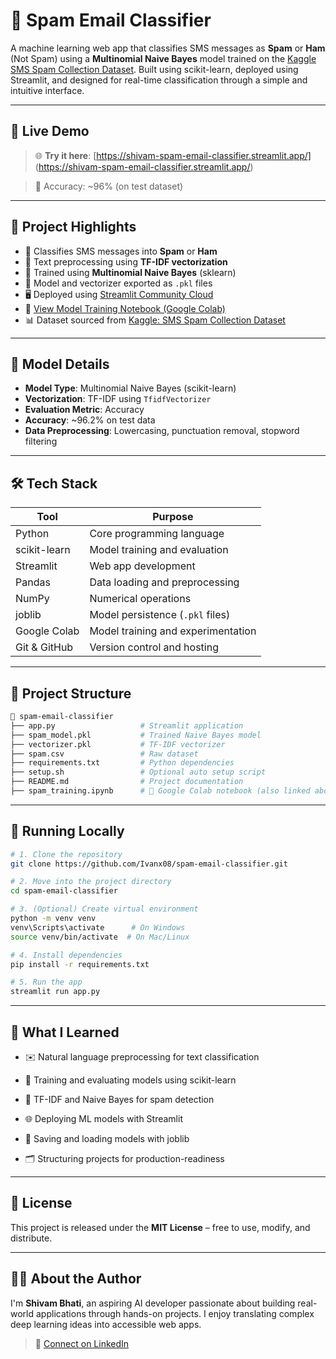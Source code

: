 # 📧 Spam Email Classifier

A machine learning web app that classifies SMS messages as **Spam** or **Ham** (Not Spam) using a **Multinomial Naive Bayes** model trained on the [Kaggle SMS Spam Collection Dataset](https://www.kaggle.com/datasets/uciml/sms-spam-collection-dataset). Built using scikit-learn, deployed using Streamlit, and designed for real-time classification through a simple and intuitive interface.

---

## 🚀 Live Demo

> 🌐 **Try it here**: [https://shivam-spam-email-classifier.streamlit.app/] (https://shivam-spam-email-classifier.streamlit.app/)

> 🧠 Accuracy: ~96% (on test dataset)

---

## 📌 Project Highlights

- 📧 Classifies SMS messages into **Spam** or **Ham**
- 🧼 Text preprocessing using **TF-IDF vectorization**
- 🤖 Trained using **Multinomial Naive Bayes** (sklearn)
- 💾 Model and vectorizer exported as `.pkl` files
- 🖥️ Deployed using [Streamlit Community Cloud](https://streamlit.io/cloud)
- 📓 [View Model Training Notebook (Google Colab)](https://colab.research.google.com/drive/1FpBBntvnKTPLnt6s-tIYhk_ii8hAQ_TI?usp=sharing)
- 📊 Dataset sourced from [Kaggle: SMS Spam Collection Dataset](https://www.kaggle.com/datasets/uciml/sms-spam-collection-dataset)

---

## 🧠 Model Details

- **Model Type**: Multinomial Naive Bayes (scikit-learn)  
- **Vectorization**: TF-IDF using `TfidfVectorizer`  
- **Evaluation Metric**: Accuracy  
- **Accuracy**: ~96.2% on test data  
- **Data Preprocessing**: Lowercasing, punctuation removal, stopword filtering

---

## 🛠️ Tech Stack

| Tool            | Purpose                            |
|-----------------|------------------------------------|
| Python          | Core programming language          |
| scikit-learn    | Model training and evaluation      |
| Streamlit       | Web app development                |
| Pandas          | Data loading and preprocessing     |
| NumPy           | Numerical operations               |
| joblib          | Model persistence (`.pkl` files)   |
| Google Colab    | Model training and experimentation |
| Git & GitHub    | Version control and hosting        |

---

## 📂 Project Structure

```bash
📁 spam-email-classifier
├── app.py                   # Streamlit application
├── spam_model.pkl           # Trained Naive Bayes model
├── vectorizer.pkl           # TF-IDF vectorizer
├── spam.csv                 # Raw dataset
├── requirements.txt         # Python dependencies
├── setup.sh                 # Optional auto setup script
├── README.md                # Project documentation
├── spam_training.ipynb      # 📓 Google Colab notebook (also linked above)
```

---

## 🧪 Running Locally

```bash
# 1. Clone the repository
git clone https://github.com/Ivanx08/spam-email-classifier.git

# 2. Move into the project directory
cd spam-email-classifier

# 3. (Optional) Create virtual environment
python -m venv venv
venv\Scripts\activate      # On Windows
source venv/bin/activate  # On Mac/Linux

# 4. Install dependencies
pip install -r requirements.txt

# 5. Run the app
streamlit run app.py
```

---

## 🧠 What I Learned

- ✉️ Natural language preprocessing for text classification

- 🤖 Training and evaluating models using scikit-learn

- 🧠 TF-IDF and Naive Bayes for spam detection

- 🌐 Deploying ML models with Streamlit

- 🔁 Saving and loading models with joblib

- 🗂️ Structuring projects for production-readiness


---

## 📄 License

This project is released under the **MIT License** – free to use, modify, and distribute.


---

## 🙋‍♂️ About the Author

I'm **Shivam Bhati**, an aspiring AI developer passionate about building real-world applications through hands-on projects. I enjoy translating complex deep learning ideas into accessible web apps.

> 🔗 [Connect on LinkedIn](https://www.linkedin.com/in/shivam-bhati-dev/)
